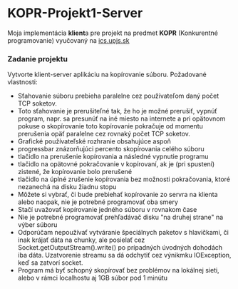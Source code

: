 # KOPR-Projekt1-Server
Moja implementácia **klient**a pre projekt na predmet **KOPR** (Konkurentné programovanie) vyučovaný na [ics.upjs.sk](http://www.ics.upjs.sk/)

### Zadanie projektu
Vytvorte klient-server aplikáciu na kopírovanie súboru. Požadované vlastnosti:
* Sťahovanie súboru prebieha paralelne cez používateľom daný počet TCP soketov.
* Toto sťahovanie je prerušiteľné tak, že ho je možné prerušiť, vypnúť program, napr. sa presunúť na iné miesto na internete a pri opätovnom pokuse o skopírovanie toto kopírovanie pokračuje od momentu prerušenia opäť paralelne cez rovnaký počet TCP soketov.
* Grafické používateľské rozhranie obsahujúce aspoň
 * progressbar znázorňujúci percento skopírovania celého súboru
 * tlačidlo na prerušenie kopírovania a následné vypnutie programu
 * tlačidlo na opätovné pokračovanie v kopírovaní, ak je (pri spustení) zistené, že kopírovanie bolo prerušené
 * tlačidlo na úplné zrušenie kopírovania bez možnosti pokračovania, ktoré nezanechá na disku žiadnu stopu
* Môžete si vybrať, či bude prebiehať kopírovanie zo servra na klienta alebo naopak, nie je potrebné programovať oba smery
* Stačí uvažovať kopírovanie jedného súboru v rovnakom čase
* Nie je potrebné programovať prehľadávač disku "na druhej strane" na výber súboru
* Odporúčam nepoužívať vytváranie špeciálnych paketov s hlavičkami, či inak krájať dáta na chunky, ale posielať cez Socket.getOutputStream().write() po prípadných úvodných dohodách iba dáta. Uzatvorenie streamu sa dá odchytiť cez výnikmku IOException, keď sa zatvorí socket.
* Program má byť schopný skopírovať bez problémov na lokálnej sieti, alebo v rámci localhostu aj 1GB súbor pod 1 minútu
